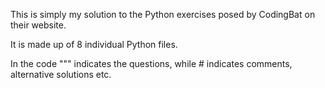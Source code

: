 This is simply my solution to the Python exercises posed by CodingBat on their website.

It is made up of 8 individual Python files.

In the code """ indicates the questions, while # indicates comments, alternative solutions etc.
